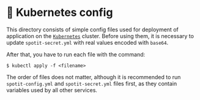 # :ship: Kubernetes config

This directory consists of simple config files used for deployment of application on the [`Kubernetes`](https://kubernetes.io/) cluster.
Before using them, it is necessary to update `spotit-secret.yml` with real values encoded with `base64`. 

After that, you have to run each file with the command:

```shell
$ kubectl apply -f <filename>
```

The order of files does not matter, although it is recommended to run `spotit-config.yml` and `spotit-secret.yml` files first, as they contain variables used by all other services.
